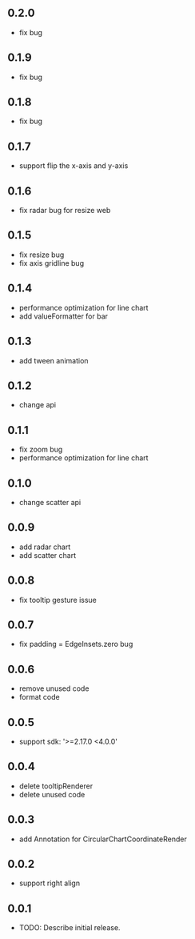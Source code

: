 ## 0.2.0

* fix bug

## 0.1.9

* fix bug

## 0.1.8

* fix bug

## 0.1.7

* support flip the x-axis and y-axis

## 0.1.6

* fix radar bug for  resize web


## 0.1.5

* fix resize bug
* fix axis gridline bug

## 0.1.4

* performance optimization for line chart
* add valueFormatter for bar

## 0.1.3

* add tween animation 


## 0.1.2

* change api 

## 0.1.1

* fix zoom bug 
* performance optimization for line chart

## 0.1.0

* change scatter api 

## 0.0.9

* add radar chart
* add scatter chart


## 0.0.8

* fix tooltip gesture issue


## 0.0.7

* fix padding = EdgeInsets.zero bug


## 0.0.6

* remove unused code 
* format code


## 0.0.5

* support sdk: '>=2.17.0 <4.0.0'

## 0.0.4

* delete tooltipRenderer 
* delete unused code

## 0.0.3

* add Annotation for CircularChartCoordinateRender

## 0.0.2

* support right align

## 0.0.1

* TODO: Describe initial release.
